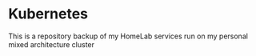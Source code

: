 # Kubernetes

This is a repository backup of my HomeLab services run on my personal mixed architecture cluster
